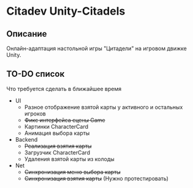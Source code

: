 # Citadev Unity-Citadels

## Описание
Онлайн-адаптация настольной игры "Цитадели" на игровом движке Unity.

## TO-DO список
Что требуется сделать в ближайшее время
+ UI
  + Разное отображение взятой карты у активного и остальных игроков
  + ~~Фикс интерфейса сцены Game~~
  + Картинки CharacterCard
  + Анимация выбора карты
+ Backend
  + ~~Реализация взятия карты~~
  + Загрузчик CharacterCard
  + Удаления взятой карты из колоды
+ Net
  + ~~Синхронизация меню выбора карты~~
  + ~~Синхронизация взятия карты~~ (Нужно протестировать)
